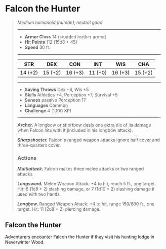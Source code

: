 # Falcon the Hunter
>*Medium humanoid (human), neutral good*
>___
>- **Armor Class** 14 (studded leather armor)
>- **Hit Points** 112 (15d8 + 45)
>- **Speed** 30 ft.
>___
>|STR|DEX|CON|INT|WIS|CHA|
>|:---:|:---:|:---:|:---:|:---:|:---:|
>|14 (+2)|15 (+2)|16 (+3)|11 (+0)|16 (+3)|15 (+2)|
>___
>- **Saving Throws** Dex +4, Wis +5
>- **Skills** Athletics +4, Perception +7, Survival +5
>- **Senses** passive Perception 17
>- **Languages** Common
>- **Challenge** 4 (1,100 XP)
>___
>***Archer.*** A longbow or shortbow deals one extra die of its damage when Falcon hits with it (included in his longbow attack).  
>
>***Sharpshooter.*** Falcon's ranged weapon attacks ignore half cover and three-quarters cover.  
>
>### Actions
>***Multiattack.*** Falcon makes three melee attacks or two ranged attacks.  
>
>***Longsword.*** Melee Weapon Attack: +4 to hit, reach 5 ft., one target. Hit: 6 (1d8 + 2) slashing damage, or 7 (1d10 + 2) slashing damage if used with two hands.  
>
>***Longbow.*** Ranged Weapon Attack: +4 to hit, range 150/600 ft., one target. Hit: 11 (2d8 + 2) piercing damage.
## Falcon the Hunter
Adventurers encounter Falcon the Hunter if they visit his hunting lodge in Neverwinter Wood.
